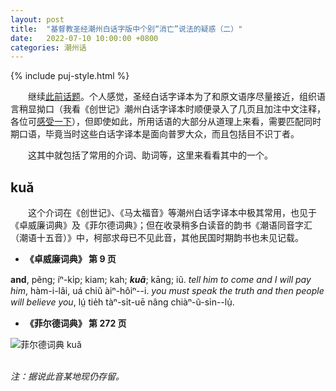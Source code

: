```yaml
---
layout: post
title:  "基督教圣经潮州白话字版中个别“消亡”说法的疑惑（二）"
date:   2022-07-10 10:00:00 +0800
categories: 潮州话
---
```


{% include puj-style.html %}

&emsp;&emsp;继续[此前话题](https://donanthonylee.github.io/%E6%BD%AE%E5%B7%9E%E8%AF%9D/2022/06/27/tiechiuue-something-lost-01.html)。个人感觉，圣经白话字译本为了和原文语序尽量接近，组织语言稍显拗口（我看《创世记》潮州白话字译本时顺便录入了几页且加注中文注释，各位可[感受一下](https://github.com/DonAnthonyLee/tc-bibles/blame/main/genesis_1888.md)），但即使如此，所用话语的大部分从道理上来看，需要匹配同时期口语，毕竟当时这些白话字译本是面向普罗大众，而且包括目不识丁者。

&emsp;&emsp;这其中就包括了常用的介词、助词等，这里来看看其中的一个。


## kuă

&emsp;&emsp;这个介词在《创世记》、《马太福音》等潮州白话字译本中极其常用，也见于《卓威廉词典》及《菲尔德词典》；但在收录稍多白读音的韵书《潮语同音字汇（潮语十五音）》中，柯部求母已不见此音，其他民国时期韵书也未见记载。

+ <b>《卓威廉词典》 第 9 页</b>

**and**, pẽng; íⁿ-ki̍p; kiam; kah; ***kuã***; kāng; iũ. *tell him to come and I will pay him*, hàm-i-lâi, uá chiũ àiⁿ-hôiⁿ&#x002D;&#x002D;i. *you must speak the truth and then people will believe you*, lṳ́ tie̍h tàⁿ-si̍t-uē nâng chiàⁿ-ũ-si̍n&#x002D;&#x002D;lṳ̍.
<br>

+ <b>《菲尔德词典》 第 272 页</b>

![菲尔德词典 kuă](https://media.githubusercontent.com/media/DonAnthonyLee/DonAnthonyLee.github.io/main/images/%E8%8F%B2%E5%B0%94%E5%BE%B7%E8%AF%8D%E5%85%B8_ku%C4%83.png)

<br>*注：据说此音某地现仍存留。*<br>
